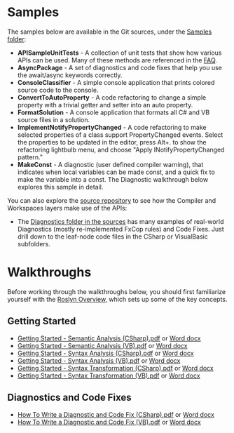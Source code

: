 # Samples

The samples below are available in the Git sources, under the [Samples folder](https://github.com/dotnet/roslyn/tree/master/src/Samples): 
* **APISampleUnitTests** - A collection of unit tests that show how various APIs can be used. Many of these methods are referenced in the [FAQ](https://github.com/dotnet/roslyn/wiki/FAQ). 
* **AsyncPackage** - A set of diagnostics and code fixes that help you use the await/async keywords correctly. 
* **ConsoleClassifier** - A simple console application that prints colored source code to the console. 
* **ConvertToAutoProperty** - A code refactoring to change a simple property with a trivial getter and setter into an auto property. 
* **FormatSolution** - A console application that formats all C# and VB source files in a solution. 
* **ImplementNotifyPropertyChanged** - A code refactoring to make selected properties of a class support PropertyChanged events. Select the properties to be updated in the editor, press Alt+. to show the refactoring lightbulb menu, and choose "Apply INotifyPropertyChanged pattern." 
* **MakeConst** - A diagnostic (user defined compiler warning), that indicates when local variables can be made const, and a quick fix to make the variable into a const. The Diagnostic walkthrough below explores this sample in detail.

You can also explore the [source repository](https://github.com/dotnet/roslyn/tree/master/src) to see how the Compiler and Workspaces layers make use of the APIs: 
* The [Diagnostics folder in the sources](https://github.com/dotnet/roslyn/tree/master/src/Diagnostics) has many examples of real-world Diagnostics (mostly re-implemented FxCop rules) and Code Fixes. Just drill down to the leaf-node code files in the CSharp or VisualBasic subfolders.

# Walkthroughs
Before working through the walkthroughs below, you should first familiarize yourself with the [Roslyn Overview](https://github.com/dotnet/roslyn/wiki/Roslyn-Overview), which sets up some of the key concepts.

## Getting Started
* [Getting Started - Semantic Analysis (CSharp).pdf](docs/csharp-semantic.pdf) or [Word docx](docs/csharp-semantic.docx)
* [Getting Started - Semantic Analysis (VB).pdf](docs/vb-semantic.pdf) or [Word docx](docs/vb-semantic.docx)
* [Getting Started - Syntax Analysis (CSharp).pdf](docs/csharp-syntax.pdf) or [Word docx](docs/csharp-syntax.docx)
* [Getting Started - Syntax Analysis (VB).pdf](docs/vb-syntax.pdf) or [Word docx](docs/vb-syntax.docx)
* [Getting Started - Syntax Transformation (CSharp).pdf](docs/csharp-transform.pdf) or [Word docx](docs/csharp-transform.docx)
* [Getting Started - Syntax Transformation (VB).pdf](docs/vb-transform.pdf) or [Word docx](docs/vb-transform.docx)

## Diagnostics and Code Fixes
* [How To Write a Diagnostic and Code Fix (CSharp).pdf](docs/csharp-diag.pdf) or [Word docx](docs/csharp-diag.docx)
* [How To Write a Diagnostic and Code Fix (VB).pdf](docs/vb-diag.pdf) or [Word docx](docs/vb-diag.docx)
